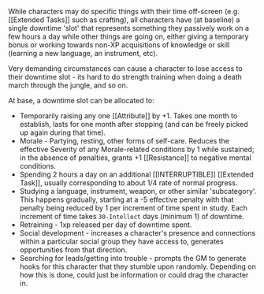 While characters may do specific things with their time off-screen (e.g. [[Extended Tasks]] such as crafting), all characters have (at baseline) a single downtime 'slot' that represents something they passively work on a few hours a day while other things are going on, either giving a temporary bonus or working towards non-XP acquisitions of knowledge or skill (learning a new language, an instrument, etc).

Very demanding circumstances can cause a character to lose access to their downtime slot - its hard to do strength training when doing a death march through the jungle, and so on.

At base, a downtime slot can be allocated to:
- Temporarily raising any one [[Attribute]] by +1. Takes one month to establish, lasts for one month after stopping (and can be freely picked up again during that time).
- Morale - Partying, resting, other forms of self-care. Reduces the effective Severity of any Morale-related conditions by 1 while sustained; in the absence of penalties, grants +1 [[Resistance]] to negative mental conditions.
- Spending 2 hours a day on an additional [[INTERRUPTIBLE]] [[Extended Task]], usually corresponding to about 1/4 rate of normal progress.
- Studying a language, instrument, weapon, or other similar 'subcategory'. This happens gradually, starting at a -5 effective penalty with that penalty being reduced by 1 per increment of time spent in study. Each increment of time takes `30-Intellect` days (minimum 1) of downtime.
- Retraining - 1xp released per day of downtime spent.
- Social development - increases a character's presence and connections within a particular social group they have access to, generates opportunities from that direction. 
- Searching for leads/getting into trouble - prompts the GM to generate hooks for this character that they stumble upon randomly. Depending on how this is done, could just be information or could drag the character in.